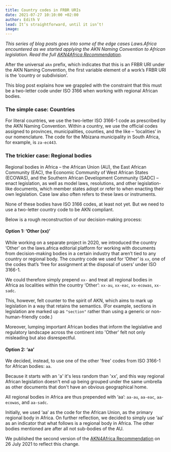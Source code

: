 ```yaml
---
title: Country codes in FRBR URIs
date: 2021-07-27 10:10:00 +02:00
author: Edith V
lead: It’s straightforward, until it isn’t!
image: 
---
```


*This series of blog posts goes into some of the edge cases Laws.Africa encountered as we started applying the AKN Naming Convention to African legislation. Read the full [AKN4Africa Recommendation](https://laws.africa/publications/akn4africa-recommendation.html).*

After the universal `akn` prefix, which indicates that this is an FRBR URI under the AKN Naming Convention, the first variable element of a work’s FRBR URI is the ‘country or subdivision’.

This blog post explains how we grappled with the constraint that this must be a two-letter code under ISO 3166 when working with regional African bodies.

### The simple case: Countries

For literal countries, we use the two-letter ISO 3166-1 code as prescribed by the AKN Naming Convention. Within a country, we use the official codes assigned to provinces, municipalities, counties, and the like – ‘localities’ in our nomenclature. The code for the Mbizana municipality in South Africa, for example, is `za-ec443`.

### The trickier case: Regional bodies

Regional bodies in Africa – the African Union (AU), the East African Community (EAC), the Economic Community of West African States (ECOWAS), and the Southern African Development Community (SADC) – enact legislation, as well as model laws, resolutions, and other legislation-like documents, which member states adopt or refer to when enacting their own legislation. Case law also often refers to these laws or instruments.

None of these bodies have ISO 3166 codes, at least not yet. But we need to use a two-letter country code to be AKN compliant.

Below is a rough reconstruction of our decision-making process:

#### Option 1: ‘Other (xx)’

While working on a separate project in 2020, we introduced the country ‘Other’ on the laws.africa editorial platform for working with documents from decision-making bodies in a certain industry that aren’t tied to any country or regional body. The country code we used for ‘Other’ is `xx`, one of the codes that’s ‘free for assignment at the disposal of users’ under ISO 3166-1.

We could therefore simply prepend `xx-` and treat all regional bodies in Africa as localities within the country ‘Other’: `xx-au`, `xx-eac`, `xx-ecowas`, `xx-sadc`.

This, however, felt counter to the spirit of AKN, which aims to mark up legislation in a way that retains the semantics. (For example, sections in legislation are marked up as `"section"` rather than using a generic or non-human-friendly code.)

Moreover, lumping important African bodies that inform the legislative and regulatory landscape across the continent into 'Other' felt not only misleading but also disrespectful.

#### Option 2: ‘aa’

We decided, instead, to use one of the other 'free' codes from ISO 3166-1 for African bodies: `aa`.

Because it starts with an 'a' it's less random than 'xx', and this way regional African legislation doesn't end up being grouped under the same umbrella as other documents that don't have an obvious geographical home.

All regional bodies in Africa are thus prepended with ‘aa’: `aa-au`, `aa-eac`, `aa-ecowas`, and `aa-sadc`.

Initially, we used ‘aa’ as the code for the African Union, as the primary regional body in Africa. On further reflection, we decided to simply use ‘aa’ as an indicator that what follows is a regional body in Africa. The other bodies mentioned are after all not sub-bodies of the AU.

We published the second version of the [AKN4Africa Recommendation](https://laws.africa/publications/akn4africa-recommendation.html) on 26 July 2021 to reflect this change.